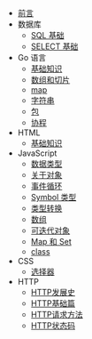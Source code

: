 - [前言](/)
- 数据库
  - [SQL 基础](MySQL/SQL)
  - [SELECT 基础](MySQL/SELECT)
- Go 语言
  - [基础知识](Go/index.md)
  - [数组和切片](Go/Array.md)
  - [map](Go/Map.md)
  - [字符串](Go/String.md)
  - [包](Go/package.md)
  - [协程](Go/Groutine.md)
- HTML
  - [基础知识](HTML/index)
- JavaScript
  - [数据类型](JavaScript/data-type)
  - [关于对象](JavaScript/Object)
  - [事件循环](JavaScript/event-loop)
  - [Symbol 类型](JavaScript/Symbol)
  - [类型转换](JavaScript/type-conversion)
  - [数组](JavaScript/arrary)
  - [可迭代对象](JavaScript/interable)
  - [Map 和 Set](JavaScript/map-set)
  - [class](JavaScript/class)
- CSS
  - [选择器](CSS/Selector)
- HTTP
  - [HTTP发展史](HTTP/history)  
  - [HTTP基础篇](HTTP/base)  
  - [HTTP请求方法](HTTP/method)
  - [HTTP状态码](HTTP/statusCode)
